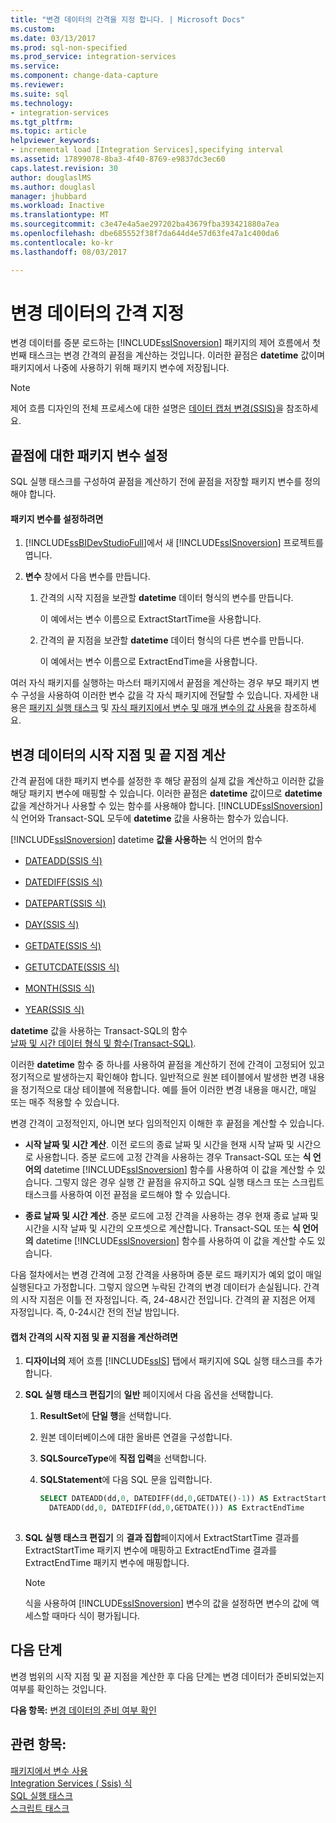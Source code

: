 ```yaml
---
title: "변경 데이터의 간격을 지정 합니다. | Microsoft Docs"
ms.custom: 
ms.date: 03/13/2017
ms.prod: sql-non-specified
ms.prod_service: integration-services
ms.service: 
ms.component: change-data-capture
ms.reviewer: 
ms.suite: sql
ms.technology:
- integration-services
ms.tgt_pltfrm: 
ms.topic: article
helpviewer_keywords:
- incremental load [Integration Services],specifying interval
ms.assetid: 17899078-8ba3-4f40-8769-e9837dc3ec60
caps.latest.revision: 30
author: douglaslMS
ms.author: douglasl
manager: jhubbard
ms.workload: Inactive
ms.translationtype: MT
ms.sourcegitcommit: c3e47e4a5ae297202ba43679fba393421880a7ea
ms.openlocfilehash: dbe685552f38f7da644d4e57d63fe47a1c400da6
ms.contentlocale: ko-kr
ms.lasthandoff: 08/03/2017

---
```

# <a name="specify-an-interval-of-change-data"></a>변경 데이터의 간격 지정
  변경 데이터를 증분 로드하는 [!INCLUDE[ssISnoversion](../../includes/ssisnoversion-md.md)] 패키지의 제어 흐름에서 첫 번째 태스크는 변경 간격의 끝점을 계산하는 것입니다. 이러한 끝점은 **datetime** 값이며 패키지에서 나중에 사용하기 위해 패키지 변수에 저장됩니다.  
  
> [!NOTE]  
>  제어 흐름 디자인의 전체 프로세스에 대한 설명은 [데이터 캡처 변경&#40;SSIS&#41;](../../integration-services/change-data-capture/change-data-capture-ssis.md)을 참조하세요.  
  
## <a name="set-up-package-variables-for-the-endpoints"></a>끝점에 대한 패키지 변수 설정  
 SQL 실행 태스크를 구성하여 끝점을 계산하기 전에 끝점을 저장할 패키지 변수를 정의해야 합니다.  
  
#### <a name="to-set-up-package-variables"></a>패키지 변수를 설정하려면  
  
1.  [!INCLUDE[ssBIDevStudioFull](../../includes/ssbidevstudiofull-md.md)]에서 새 [!INCLUDE[ssISnoversion](../../includes/ssisnoversion-md.md)] 프로젝트를 엽니다.  
  
2.  **변수** 창에서 다음 변수를 만듭니다.  
  
    1.  간격의 시작 지점을 보관할 **datetime** 데이터 형식의 변수를 만듭니다.  
  
         이 예에서는 변수 이름으로 ExtractStartTime을 사용합니다.  
  
    2.  간격의 끝 지점을 보관할 **datetime** 데이터 형식의 다른 변수를 만듭니다.  
  
         이 예에서는 변수 이름으로 ExtractEndTime을 사용합니다.  
  
 여러 자식 패키지를 실행하는 마스터 패키지에서 끝점을 계산하는 경우 부모 패키지 변수 구성을 사용하여 이러한 변수 값을 각 자식 패키지에 전달할 수 있습니다. 자세한 내용은 [패키지 실행 태스크](../../integration-services/control-flow/execute-package-task.md) 및 [자식 패키지에서 변수 및 매개 변수의 값 사용](../../integration-services/packages/legacy-package-deployment-ssis.md#child)을 참조하세요.  
  
## <a name="calculate-a-starting-point-and-an-ending-point-for-change-data"></a>변경 데이터의 시작 지점 및 끝 지점 계산  
 간격 끝점에 대한 패키지 변수를 설정한 후 해당 끝점의 실제 값을 계산하고 이러한 값을 해당 패키지 변수에 매핑할 수 있습니다. 이러한 끝점은 **datetime** 값이므로 **datetime** 값을 계산하거나 사용할 수 있는 함수를 사용해야 합니다. [!INCLUDE[ssISnoversion](../../includes/ssisnoversion-md.md)] 식 언어와 Transact-SQL 모두에 **datetime** 값을 사용하는 함수가 있습니다.  
  
 [!INCLUDE[ssISnoversion](../../includes/ssisnoversion-md.md)] datetime **값을 사용하는** 식 언어의 함수  
 -   [DATEADD&#40;SSIS 식&#41;](../../integration-services/expressions/dateadd-ssis-expression.md)  
  
-   [DATEDIFF&#40;SSIS 식&#41;](../../integration-services/expressions/datediff-ssis-expression.md)  
  
-   [DATEPART&#40;SSIS 식&#41;](../../integration-services/expressions/datepart-ssis-expression.md)  
  
-   [DAY&#40;SSIS 식&#41;](../../integration-services/expressions/day-ssis-expression.md)  
  
-   [GETDATE&#40;SSIS 식&#41;](../../integration-services/expressions/getdate-ssis-expression.md)  
  
-   [GETUTCDATE&#40;SSIS 식&#41;](../../integration-services/expressions/getutcdate-ssis-expression.md)  
  
-   [MONTH&#40;SSIS 식&#41;](../../integration-services/expressions/month-ssis-expression.md)  
  
-   [YEAR&#40;SSIS 식&#41;](../../integration-services/expressions/year-ssis-expression.md)  
  
 **datetime** 값을 사용하는 Transact-SQL의 함수  
 [날짜 및 시간 데이터 형식 및 함수&#40;Transact-SQL&#41;](../../t-sql/functions/date-and-time-data-types-and-functions-transact-sql.md).  
  
 이러한 **datetime** 함수 중 하나를 사용하여 끝점을 계산하기 전에 간격이 고정되어 있고 정기적으로 발생하는지 확인해야 합니다. 일반적으로 원본 테이블에서 발생한 변경 내용을 정기적으로 대상 테이블에 적용합니다. 예를 들어 이러한 변경 내용을 매시간, 매일 또는 매주 적용할 수 있습니다.  
  
 변경 간격이 고정적인지, 아니면 보다 임의적인지 이해한 후 끝점을 계산할 수 있습니다.  
  
-   **시작 날짜 및 시간 계산**. 이전 로드의 종료 날짜 및 시간을 현재 시작 날짜 및 시간으로 사용합니다. 증분 로드에 고정 간격을 사용하는 경우 Transact-SQL 또는 **식 언어의** datetime [!INCLUDE[ssISnoversion](../../includes/ssisnoversion-md.md)] 함수를 사용하여 이 값을 계산할 수 있습니다. 그렇지 않은 경우 실행 간 끝점을 유지하고 SQL 실행 태스크 또는 스크립트 태스크를 사용하여 이전 끝점을 로드해야 할 수 있습니다.  
  
-   **종료 날짜 및 시간 계산**. 증분 로드에 고정 간격을 사용하는 경우 현재 종료 날짜 및 시간을 시작 날짜 및 시간의 오프셋으로 계산합니다. Transact-SQL 또는 **식 언어의** datetime [!INCLUDE[ssISnoversion](../../includes/ssisnoversion-md.md)] 함수를 사용하여 이 값을 계산할 수도 있습니다.  
  
 다음 절차에서는 변경 간격에 고정 간격을 사용하며 증분 로드 패키지가 예외 없이 매일 실행된다고 가정합니다. 그렇지 않으면 누락된 간격의 변경 데이터가 손실됩니다. 간격의 시작 지점은 이틀 전 자정입니다. 즉, 24-48시간 전입니다. 간격의 끝 지점은 어제 자정입니다. 즉, 0-24시간 전의 전날 밤입니다.  
  
#### <a name="to-calculate-the-starting-point-and-ending-point-for-the-capture-interval"></a>캡처 간격의 시작 지점 및 끝 지점을 계산하려면  
  
1.  **디자이너의** 제어 흐름 [!INCLUDE[ssIS](../../includes/ssis-md.md)] 탭에서 패키지에 SQL 실행 태스크를 추가합니다.  
  
2.  **SQL 실행 태스크 편집기**의 **일반** 페이지에서 다음 옵션을 선택합니다.  
  
    1.  **ResultSet**에 **단일 행**을 선택합니다.  
  
    2.  원본 데이터베이스에 대한 올바른 연결을 구성합니다.  
  
    3.  **SQLSourceType**에 **직접 입력**을 선택합니다.  
  
    4.  **SQLStatement**에 다음 SQL 문을 입력합니다.  
  
        ```sql
        SELECT DATEADD(dd,0, DATEDIFF(dd,0,GETDATE()-1)) AS ExtractStartTime,  
          DATEADD(dd,0, DATEDIFF(dd,0,GETDATE())) AS ExtractEndTime  
  
        ```  
  
3.  **SQL 실행 태스크 편집기** 의 **결과 집합**페이지에서 ExtractStartTime 결과를 ExtractStartTime 패키지 변수에 매핑하고 ExtractEndTime 결과를 ExtractEndTime 패키지 변수에 매핑합니다.  
  
    > [!NOTE]  
    >  식을 사용하여 [!INCLUDE[ssISnoversion](../../includes/ssisnoversion-md.md)] 변수의 값을 설정하면 변수의 값에 액세스할 때마다 식이 평가됩니다.  
  
## <a name="next-step"></a>다음 단계  
 변경 범위의 시작 지점 및 끝 지점을 계산한 후 다음 단계는 변경 데이터가 준비되었는지 여부를 확인하는 것입니다.  
  
 **다음 항목:** [변경 데이터의 준비 여부 확인](../../integration-services/change-data-capture/determine-whether-the-change-data-is-ready.md)  
  
## <a name="see-also"></a>관련 항목:  
 [패키지에서 변수 사용](http://msdn.microsoft.com/library/7742e92d-46c5-4cc4-b9a3-45b688ddb787)   
 [Integration Services &#40; Ssis&#41; 식](../../integration-services/expressions/integration-services-ssis-expressions.md)   
 [SQL 실행 태스크](../../integration-services/control-flow/execute-sql-task.md)   
 [스크립트 태스크](../../integration-services/control-flow/script-task.md)  
  
  


